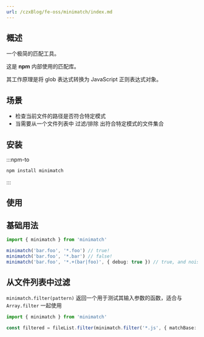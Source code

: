 ```yaml
---
url: /czxBlog/fe-oss/minimatch/index.md
---
```

## 概述

一个极简的匹配工具。

这是 **npm** 内部使用的匹配库。

其工作原理是将 glob 表达式转换为 JavaScript 正则表达式对象。

## 场景

* 检查当前文件的路径是否符合特定模式
* 当需要从一个文件列表中 过滤/排除 出符合特定模式的文件集合

## 安装

:::npm-to

```sh
npm install minimatch
```

:::

## 使用

## 基础用法

```ts
import { minimatch } from 'minimatch'

minimatch('bar.foo', '*.foo') // true!
minimatch('bar.foo', '*.bar') // false!
minimatch('bar.foo', '*.+(bar|foo)', { debug: true }) // true, and noisy!
```

## 从文件列表中过滤

`minimatch.filter(pattern)` 返回一个用于测试其输入参数的函数，适合与 `Array.filter` 一起使用

```ts
import { minimatch } from 'minimatch'

const filtered = fileList.filter(minimatch.filter('*.js', { matchBase: true }))
```
